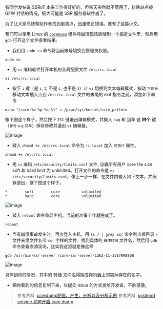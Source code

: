 有同学发帖说 SSRoT 本来工作得好好的，但某天突然就不管用了，排除站点被 GFW 封锁的情况，极大可能是 SSR 服务器软件崩了。

为了让大家尽快帮助作者找到崩溃点，迅速修正错误。就有了这篇小文。

我们可以使用 Linux 的 [`coreDump`](https://en.wikipedia.org/wiki/Core_dump) 组件将崩溃现场转储到一个指定文件里，然后用 `gdb` 打开这个文件查看结果。

- 我们用 `sudo su` 命令将当前账号切换到管理员权限。

```
sudo su
```

- 用 `vi` 编辑软件打开本机的全局配置文件 `/etc/rc.local`

```
vi /etc/rc.local
```

- 按下 `i` 键（是 `i`, `I`, 不是 `L`, 也不是 `1`）让 `vi` 切换到文本编辑模式，按动 `下箭头` 移动文本插入点到 `/etc/rc.local` 文件的末尾的 exit 指令之前，添加如下命令

```
echo "/core-%e-%p-%s-%t" > /proc/sys/kernel/core_pattern

```

像下图这个样子，然后按下 `ESC` 键退出编辑模式，并敲入 `:wq` 和 回车 这 **四个** 键（`冒号` `w` `q` `回车`）保存修改并退出 `vi` 编辑器。

![image](https://user-images.githubusercontent.com/30760636/79629247-93917c80-817a-11ea-8f4f-3c89d7035cf5.png)

- 敲入 `chmod +x /etc/rc.local` 命令为 `rc.local` 加入 `可执行` 属性。

```
chmod +x /etc/rc.local
```

- 用 `vi` 编辑 `/etc/security/limits.conf` 文件, 设置所有用户 core file size soft 和 hard limit 为 unlimited。打开文件的命令是 `vi /etc/security/limits.conf`，像上一步一样，在文件内输入如下文本，并保存退出，像下图这个样子。

```
*        soft        core          unlimited
*        hard        core          unlimited
```
![image](https://user-images.githubusercontent.com/30760636/79629617-a6f21700-817d-11ea-85f8-aeed0c6b4983.png)


- 敲入 `reboot` 命令重启主机，当前的准备工作就完成了。

```
reboot
```

- 当有崩溃事故发生时，再次登入主机，用 `ls / | grep ssr` 命令列出根目录 `/` 文件夹里文件名带 `ssr` 字样的文件，找到具体的 `崩溃转储` 文件名，然后用 `gdb` 命令查看崩溃现场，比如我这里就是像这样

```
gdb /usr/bin/ssr-server /core-ssr-server-1262-11-1587098808
```

![image](https://user-images.githubusercontent.com/30760636/79533514-9f157280-80aa-11ea-985b-8a80bb98d09b.png)

具体到你的情况，其中的 转储 文件名得换成你机器上的实际存在的名字。

- 把你看到的信息复制下来，以提交 issue 的方式发给开发者，不胜感激。

> 参考资料: [coredump配置、产生、分析以及分析示例](https://www.cnblogs.com/arnoldlu/p/11160510.html)
> 参考资料: [systemd service 如何开启 core dump](https://zhuanlan.zhihu.com/p/41153588)
